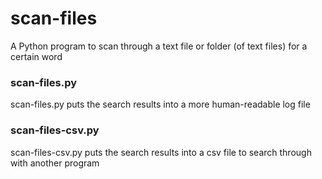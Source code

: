 # scan-files
A Python program to scan through a text file or folder (of text files) for a certain word

### scan-files.py
scan-files.py puts the search results into a more human-readable log file

### scan-files-csv.py
scan-files-csv.py puts the search results into a csv file to search through with another program
